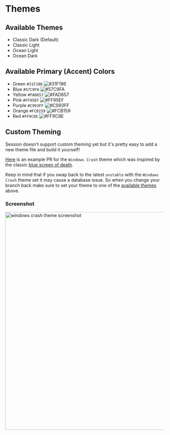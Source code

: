 # Themes

## Available Themes

- Classic Dark (Default)
- Classic Light
- Ocean Light
- Ocean Dark

## Available Primary (Accent) Colors

- Green `#31F196` <img src="https://placehold.co/15x15/31F196/31F196.png" alt="#31F196" />
- Blue `#57C9FA` <img src="https://placehold.co/15x15/57C9FA/57C9FA.png" alt="#57C9FA" />
- Yellow `#FAD657` <img src="https://placehold.co/15x15/FAD657/FAD657.png" alt="#FAD657" />
- Pink `#FF95EF` <img src="https://placehold.co/15x15/FF95EF/FF95EF.png" alt="#FF95EF" />
- Purple `#C993FF` <img src="https://placehold.co/15x15/C993FF/C993FF.png" alt="#C993FF" />
- Orange `#FCB159` <img src="https://placehold.co/15x15/FCB159/FCB159.png" alt="#FCB159" />
- Red `#FF9C8E` <img src="https://placehold.co/15x15/FF9C8E/FF9C8E.png" alt="#FF9C8E" />

## Custom Theming

Session doesn't support custom theming yet but it's pretty easy to add a new theme file and build it yourself!

[Here](https://github.com/yougotwill/session-desktop/pull/19) is an example PR for the `Windows Crash` theme which was inspired by the classic [blue screen of death](https://user-images.githubusercontent.com/14887287/203880658-e4a768d7-1b25-45d2-9e6d-00b233eb84a8.png).

Keep in mind that if you swap back to the latest `unstable` with the `Windows Crash` theme set it may cause a database issue. So when you change your branch back make sure to set your theme to one of the [available themes](#available-themes) above.

### Screenshot

<img width="689px" alt="windows crash theme screenshot" src="https://user-images.githubusercontent.com/14887287/203880797-43c2af93-4a1a-4924-bc3c-f269b8784cd2.png">
